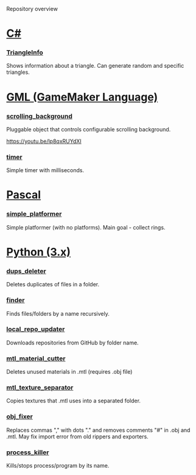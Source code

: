 Repository overview

# [C#](https://github.com/OSA413/Garbage/tree/master/c%23)

### [TriangleInfo](https://github.com/OSA413/Garbage/tree/master/c%23/TriangleInfo)

Shows information about a triangle. Can generate random and specific triangles.

# [GML (GameMaker Language)](https://github.com/OSA413/Garbage/tree/master/gml)

### [scrolling_background](https://github.com/OSA413/Garbage/tree/master/gml/scrolling_background)

Pluggable object that controls configurable scrolling background.

https://youtu.be/lp8qxRUYdXI

### [timer](https://github.com/OSA413/Garbage/tree/master/gml/timer)

Simple timer with milliseconds.

# [Pascal](https://github.com/OSA413/Garbage/tree/master/pascal)

### [simple_platformer](https://github.com/OSA413/Garbage/blob/master/pascal/simple_platformer.pas)

Simple platformer (with no platforms). Main goal - collect rings.

# [Python (3.x)](https://github.com/OSA413/Garbage/tree/master/python)

### [dups_deleter](https://github.com/OSA413/Garbage/blob/master/python/dups_deleter.py)

Deletes duplicates of files in a folder.

### [finder](https://github.com/OSA413/Garbage/blob/master/python/finder.py)

Finds files/folders by a name recursively.

### [local_repo_updater](https://github.com/OSA413/Garbage/blob/master/python/local_repo_updater.py)

Downloads repositories from GitHub by folder name.

### [mtl_material_cutter](https://github.com/OSA413/Garbage/blob/master/python/mtl_material_cutter.py)

Deletes unused materials in .mtl (requires .obj file)

### [mtl_texture_separator](https://github.com/OSA413/Garbage/blob/master/python/mtl_texture_separator.py)

Copies textures that .mtl uses into a separated folder.

### [obj_fixer](https://github.com/OSA413/Garbage/blob/master/python/obj_fixer.py)

Replaces commas "," with dots "." and removes comments "#" in .obj and .mtl. May fix import error from old rippers and exporters.

### [process_killer](https://github.com/OSA413/Garbage/blob/master/python/process_killer.py)

Kills/stops process/program by its name.
